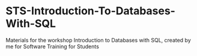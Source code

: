 # STS-Introduction-To-Databases-With-SQL
Materials for the workshop Introduction to Databases with SQL, created by me for Software Training for Students
